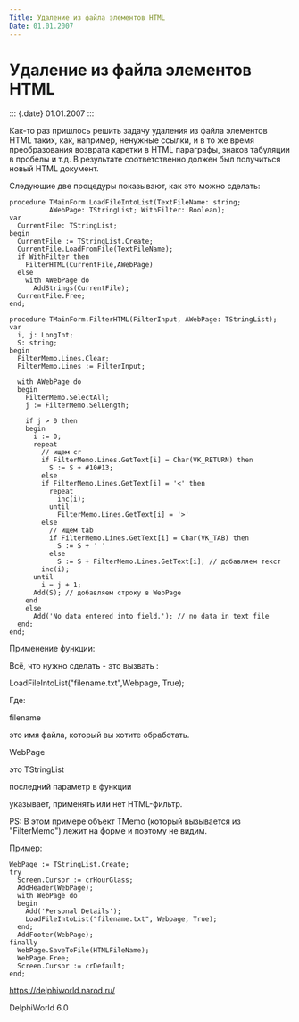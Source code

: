 ```yaml
---
Title: Удаление из файла элементов HTML
Date: 01.01.2007
---
```



Удаление из файла элементов HTML
================================

::: {.date}
01.01.2007
:::

Как-то раз пришлось решить задачу удаления из файла элементов HTML
таких, как, например, ненужные ссылки, и в то же время преобразования
возврата каретки в HTML параграфы, знаков табуляции в пробелы и т.д. В
результате соответственно должен был получиться новый HTML документ.

Следующие две процедуры показывают, как это можно сделать:

    procedure TMainForm.LoadFileIntoList(TextFileName: string;
              AWebPage: TStringList; WithFilter: Boolean);
    var
      CurrentFile: TStringList;
    begin
      CurrentFile := TStringList.Create;
      CurrentFile.LoadFromFile(TextFileName);
      if WithFilter then
        FilterHTML(CurrentFile,AWebPage)
      else
        with AWebPage do
          AddStrings(CurrentFile);
      CurrentFile.Free;
    end;
     
    procedure TMainForm.FilterHTML(FilterInput, AWebPage: TStringList);
    var
      i, j: LongInt;
      S: string;
    begin
      FilterMemo.Lines.Clear;
      FilterMemo.Lines := FilterInput;
     
      with AWebPage do
      begin
        FilterMemo.SelectAll;
        j := FilterMemo.SelLength;
     
        if j > 0 then
        begin
          i := 0;
          repeat
            // ищем cr
            if FilterMemo.Lines.GetText[i] = Char(VK_RETURN) then
              S := S + #10#13;
            else
            if FilterMemo.Lines.GetText[i] = '<' then
              repeat
                inc(i);
              until
                FilterMemo.Lines.GetText[i] = '>'
            else
              // ищем tab
              if FilterMemo.Lines.GetText[i] = Char(VK_TAB) then
                S := S + ' '
              else
                S := S + FilterMemo.Lines.GetText[i]; // добавляем текст
            inc(i);
          until
            i = j + 1;
          Add(S); // добавляем строку в WebPage
        end
        else
          Add('No data entered into field.'); // no data in text file
      end;
    end;

Применение функции:

Всё, что нужно сделать - это вызвать :

LoadFileIntoList(\"filename.txt\",Webpage, True);

Где:

filename

это имя файла, который вы хотите обработать.

WebPage

это TStringList

последний параметр в функции

указывает, применять или нет HTML-фильтр.

PS: В этом примере объект TMemo (который вызывается из \"FilterMemo\")
лежит на форме и поэтому не видим.

Пример:

    WebPage := TStringList.Create;
    try
      Screen.Cursor := crHourGlass;
      AddHeader(WebPage);
      with WebPage do
      begin
        Add('Personal Details');
        LoadFileIntoList("filename.txt", Webpage, True);
      end;
      AddFooter(WebPage);
    finally
      WebPage.SaveToFile(HTMLFileName);
      WebPage.Free;
      Screen.Cursor := crDefault;
    end;
     
     

<https://delphiworld.narod.ru/>

DelphiWorld 6.0

 
